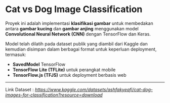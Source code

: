 # Cat vs Dog Image Classification

Proyek ini adalah implementasi **klasifikasi gambar** untuk membedakan antara **gambar kucing** dan **gambar anjing** menggunakan model **Convolutional Neural Network (CNN)** dengan TensorFlow dan Keras.

Model telah dilatih pada dataset publik yang diambil dari Kaggle dan kemudian disimpan dalam berbagai format untuk keperluan deployment, termasuk:
- **SavedModel** TensorFlow
- **TensorFlow Lite (TFLite)** untuk perangkat mobile
- **TensorFlow.js (TFJS)** untuk deployment berbasis web

---

Link Dataset : *https://www.kaggle.com/datasets/ashfakyeafi/cat-dog-images-for-classification?resource=download*

